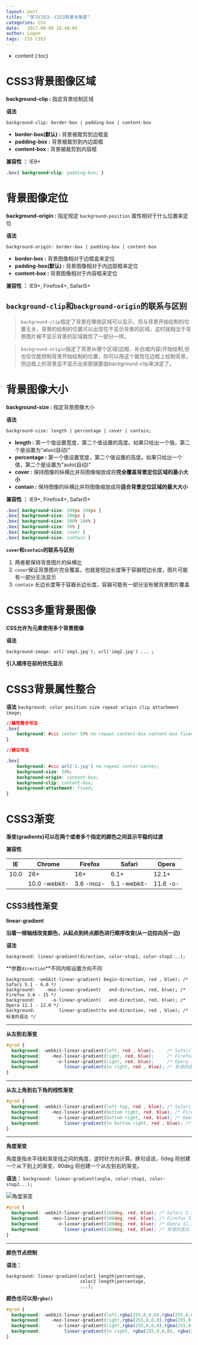 ```yaml
---
layout: post
title:  "学习CSS3--CSS3背景与渐变"
categories: CSS
date:   2017-09-09 16:48:05
author: Logan
tags:  CSS CSS3
---
```


* content
{:toc}

# CSS3背景图像区域

**background-clip :** 指定背景绘制区域

**语法**

`background-clip: border-box | padding-box | content-box`

- **border-box(默认) :** 背景被裁剪到边框盒
- **padding-box :** 背景被裁剪到内边距框
- **content-box :** 背景被裁剪到内容框

**兼容性 ：** IE9+

```css
.box{ background-clip: padding-box; }
```




# 背景图像定位

**background-origin :** 指定规定 `background-position` 属性相对于什么位置来定位

**语法**

`background-origin: border-box | padding-box | content-box`

- **border-box :** 背景图像相对于边框盒来定位
- **padding-box(默认) :** 背景图像相对于内边距框来定位
- **content-box :** 背景图像相对于内容框来定位

**兼容性 ：** IE9+, Firefox4+, Safari5+

## `background-clip`和`background-origin`的联系与区别

>`background-clip`指定了背景在哪些区域可以显示，但与背景开始绘制的位置无关，背景的绘制的位置可以出现在不显示背景的区域，这时就相当于背景图片被不显示背景的区域裁剪了一部分一样。

>`background-origin`指定了背景从哪个区域(边框、补白或内容)开始绘制,但也仅仅能控制背景开始绘制的位置，你可以用这个属性在边框上绘制背景，但边框上的背景显不显示出来那就要由background-clip来决定了。

# 背景图像大小

**background-size :** 指定背景图像大小

**语法**

`background-size: length | percentage | cover | contain;`

- **length :** 第一个值设置宽度，第二个值设置的高度。如果只给出一个值，第二个是设置为"atuo(自动)"
- **percentage :** 第一个值设置宽度，第二个值设置的高度。如果只给出一个值，第二个是设置为"auto(自动)"
- **cover :** 保持图像的纵横比并将图像缩放成将**完全覆盖背景定位区域的最小大小**
- **contain :** 保持图像的纵横比并将图像缩放成将**适合背景定位区域的最大大小**

**兼容性 ：** IE9+, Firefox4+, Safari5+

```css
.box{ background-size: 100px 100px }
.box{ background-size: 200px }
.box{ background-size: 100% 100% }
.box{ background-size: 50% }
.box{ background-size: cover }
.box{ background-size: contain }
```

**`cover`和`contain`的联系与区别**

1. 两者都保持背景图片的纵横比
2. `cover`保证背景图片完全覆盖，也就是短边长度等于容器短边长度，图片可能有一部分无法显示
3. `contain` 长边长度等于容器长边长度，容器可能有一部分没有被背景图片覆盖

# CSS3多重背景图像

**CSS允许为元素使用多个背景图像**

**语法**

`background-image: url('img1.jpg'), url('img2.jpg') ... ;`

**引入顺序在前的优先显示**

# CSS3背景属性整合

**语法**
`background: color position size repeat origin clip attachment image;`

```css
//属性整合写法
.box{
	background: #ccc center 50% no-repeat content-box content-box fixed url('1.jpg');
}

//建议写法

.box{
	background: #ccc url('1.jpg') no-repeat center center;
	background-size: 50%;
	background-origin: content-box;
	background-clip: content-box;
	background-attachment: fixed;
}
```

# CSS3渐变

**渐变(gradients)可以在两个或者多个指定的颜色之间显示平稳的过渡**

**兼容性**

IE       |  Chrome         | Firefox     | Safari        | Opera
-------- |-----------------| ------------| ------------  | -----
10.0     |  26+            | 16+         | 6.1+          | 12.1+
         | 10.0 -webkit-   | 3.6 -moz-   | 5.1 -webkit-  | 11.6 -o-

## CSS3线性渐变

**linear-gradient**

**沿着一根轴线改变颜色，从起点到终点颜色进行顺序改变(从一边拉向另一边)**

**语法**

`background: linear-gradient(direction, color-stop1, color-stop2...);`

**参数`direction`**不同内核设置方向不同

	background: -webkit-linear-gradient( begin-direction, red , blue); /* Safari 5.1 - 6.0 */
	background:    -moz-linear-gradient(   end-direction, red, blue); /* Firefox 3.6 - 15 */
	background:      -o-linear-gradient(   end-direction, red, blue); /* Opera 11.1 - 12.0 */
	background:         linear-gradient(to end-direction, red , blue); /* 标准的语法 */

***

**从左到右渐变**

```css
#grad {
  background: -webkit-linear-gradient(left, red , blue);     /* Safari 5.1 - 6.0 */
  background:    -moz-linear-gradient(right, red, blue);     /* Firefox 3.6 - 15 */
  background:      -o-linear-gradient(right, red, blue);     /* Opera 11.1 - 12.0 */
  background:         linear-gradient(to right, red , blue); /* 标准的语法 */
}
```

***

**从左上角到右下角的线性渐变**

```css
#grad {
  background: -webkit-linear-gradient(left top, red , blue); /* Safari 5.1 - 6.0 */
  background:    -moz-linear-gradient(bottom right, red, blue); /* Firefox 3.6 - 15 */
  background:      -o-linear-gradient(bottom right, red, blue); /* Opera 11.1 - 12.0 */
  background:         linear-gradient(to bottom right, red , blue); /* 标准的语法 */
}
```

****

**角度渐变**

角度是指水平线和渐变线之间的角度，逆时针方向计算。换句话说，0deg 将创建一个从下到上的渐变，90deg 将创建一个从左到右的渐变。

**语法：** `background: linear-gradient(angle, color-stop1, color-stop2...);`


![角度渐变](https://raw.githubusercontent.com/logan70/logan70.github.io/master/images/2017-09-09/deg.jpg "角度渐变")

```css
#grad {
  background: -webkit-linear-gradient(180deg, red, blue); /* Safari 5.1 - 6.0 */
  background:    -moz-linear-gradient(180deg, red, blue); /* Firefox 3.6 - 15 */
  background:      -o-linear-gradient(180deg, red, blue); /* Opera 11.1 - 12.0 */
  background:         linear-gradient(180deg, red, blue); /* 标准的语法 */
}
```

***

**颜色节点控制**

**语法：** 

	background: linear-gradient(color1 length|percentage,
	                            color2 length|percentage,
	                            ...);`

**颜色也可以用`rgba()`**

```css
#grad {
  background: -webkit-linear-gradient(left,rgba(255,0,0,0),rgba(255,0,0,1)); /* Safari 5.1 - 6 */
  background:    -moz-linear-gradient(right,rgba(255,0,0,0),rgba(255,0,0,1)); /* Firefox 3.6 - 15*/
  background:      -o-linear-gradient(right,rgba(255,0,0,0),rgba(255,0,0,1)); /* Opera 11.1 - 12*/
  background:         linear-gradient(to right, rgba(255,0,0,0), rgba(255,0,0,1)); /* 标准的语法 */
}
```
